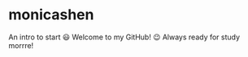 # monicashen
An intro to start
:smiley: Welcome to my GitHub!
:wink: Always ready for study morrre! 
